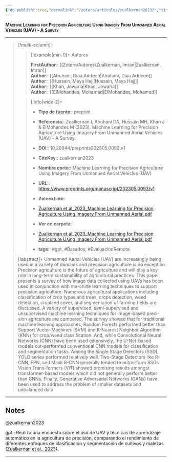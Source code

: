 ```yaml
---
{"dg-publish":true,"permalink":"/zotero/articulos/zualkernan2023/","title":"Machine Learning for Precision Agriculture Using Imagery From Unmanned Aerial Vehicles (UAV) - A Survey","tags":["#zotero"]}
---
```



<span style="font-variant:small-caps; font-weight: bold;">Machine Learning for Precision Agriculture Using Imagery From Unmanned Aerial Vehicles (UAV) - A Survey</span>

---


> [!multi-column]
>
>> [!example|min-0]+ Autores
>> 
>> **FirstAuthor**:: [[Zotero/Autores/Zualkernan, Imran\|Zualkernan, Imran]]  
>> **Author**:: [[Abuhani, Diaa Addeen\|Abuhani, Diaa Addeen]]  
>> **Author**:: [[Hussain, Maya Hajj\|Hussain, Maya Hajj]]  
>> **Author**:: [[Khan, Jowaria\|Khan, Jowaria]]  
>> **Author**:: [[ElMohandes, Mohamed\|ElMohandes, Mohamed]]  
 >
>
>> [!info|wide-2]+
>>
>> - **Tipo de fuente**:: preprint
>> - **Referencia**:: Zualkernan I, Abuhani DA, Hussain MH, Khan J & ElMohandes M (2023). Machine Learning for Precision Agriculture Using Imagery From Unmanned Aerial Vehicles (UAV) - A Survey.
>> - **DOI**:: 10.20944/preprints202305.0093.v1
>> - **CiteKey**:: zualkernan2023
>> - **Nombre corto**:: Machine Learning for Precision Agriculture Using Imagery From Unmanned Aerial Vehicles (UAV)
>> - **URL**:: https://www.preprints.org/manuscript/202305.0093/v1
>> - **Zotero Link:** 
>> - [Zualkernan et al_2023_Machine Learning for Precision Agriculture Using Imagery From Unmanned Aerial.pdf](zotero://select/library/items/4SVB4MIA)
>>
>> - **Ver en carpeta**: 
>> - [Zualkernan et al_2023_Machine Learning for Precision Agriculture Using Imagery From Unmanned Aerial.pdf](file://J:\OneDrive\Articulos\Zualkernan%20et%20al_2023_Machine%20Learning%20for%20Precision%20Agriculture%20Using%20Imagery%20From%20Unmanned%20Aerial.pdf)
>> - **tags**:: #gpt, #Basados, #EvaluacionRemota



> [!abstract]+ 
>Unmanned Aerial Vehicles (UAV) are increasingly being used in a variety of domains and precision agriculture is no exception. Precision agriculture is the future of agriculture and will play a key role in long-term sustainability of agricultural practices. This paper presents a survey of how image data collected using UAVs has been used in conjunction with ma-chine learning techniques to support precision agriculture. Numerous agricultural applications including classification of crop types and trees, crops detection, weed detection, cropland cover, and segmentation of farming fields are discussed. A variety of supervised, semi-supervised and unsupervised machine learning techniques for image-based preci-sion agriculture are compared. The survey showed that for traditional machine learning approaches, Random Forests performed better than Support Vector Machines (SVM) and K-Nearest Neighbor Algorithm (KNN) for crop/weed classification. And, while Convolutional Neural Networks (CNN) have been used extensively, the U-Net-based models out-performed conventional CNN models for classification and segmentation tasks. Among the Single Stage Detectors (SSD), YOLO series performed relatively well. Two-Stage Detectors like R-CNN, FPN, and Mask R-CNN generally tended to outperform SSDs. Vision Trans-formers (ViT) showed promising results amongst transformer-based models which did not generally perform better than CNNs. Finally, Generative Adversarial Networks (GANs) have been used to address the problem of smaller datasets and unbalanced data


--- 

## Notes

@zualkernan2023

gpt:: Realiza una encuesta sobre el uso de UAV y técnicas de aprendizaje automático en la agricultura de precisión, comparando el rendimiento de diferentes enfoques de clasificación y segmentación de cultivos y malezas ([Zualkernan et al., 2023](zotero://select/library/items/XFNAFDQ2)).






---







